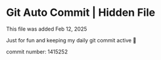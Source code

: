 # Git Auto Commit | Hidden File

This file was added Feb 12, 2025

Just for fun and keeping my daily git commit active 🤪

commit number: 1415252
